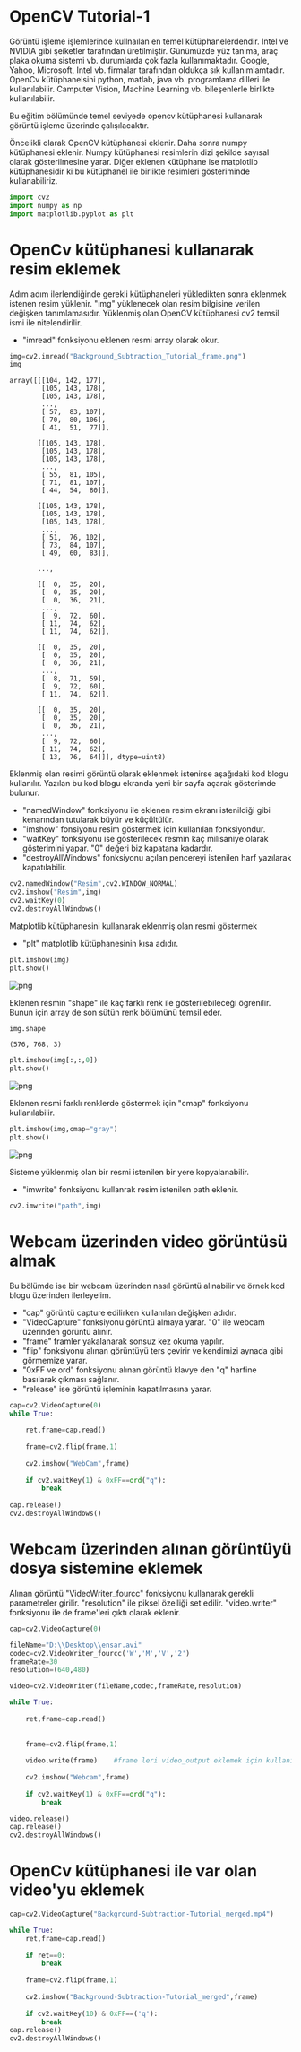 # OpenCV Tutorial-1

Görüntü işleme işlemlerinde kullnaılan en temel kütüphanelerdendir. Intel ve NVIDIA gibi şeiketler tarafından üretilmiştir.
Günümüzde yüz tanıma, araç plaka okuma sistemi vb. durumlarda çok fazla kullanımaktadır.
Google, Yahoo, Microsoft, Intel vb. firmalar tarafından oldukça sık kullanımlamtadır.
OpenCv kütüphanelsini python, matlab, java vb. programlama dilleri ile kullanılabilir.
Camputer Vision, Machine Learning vb. bileşenlerle birlikte kullanılabilir.

Bu eğitim bölümünde temel seviyede opencv kütüphanesi kullanarak görüntü işleme üzerinde çalışılacaktır.

Öncelikli olarak OpenCV kütüphanesi eklenir.
Daha sonra numpy kütüphanesi eklenir. Numpy kütüphanesi resimlerin dizi şekilde sayısal olarak gösterilmesine yarar.
Diğer eklenen kütüphane ise matplotlib kütüphanesidir ki bu kütüphanel ile birlikte resimleri gösteriminde kullanabiliriz.


```python
import cv2
import numpy as np
import matplotlib.pyplot as plt
```

# OpenCv kütüphanesi kullanarak resim eklemek

Adım adım ilerlendiğinde gerekli kütüphaneleri yükledikten sonra eklenmek istenen resim yüklenir.
"img" yüklenecek olan resim bilgisine verilen değişken tanımlamasıdır.
Yüklenmiş olan OpenCV kütüphanesi cv2 temsil ismi ile nitelendirilir.

   * "imread" fonksiyonu eklenen resmi array olarak  okur.


```python
img=cv2.imread("Background_Subtraction_Tutorial_frame.png")
img
```




    array([[[104, 142, 177],
            [105, 143, 178],
            [105, 143, 178],
            ...,
            [ 57,  83, 107],
            [ 70,  80, 106],
            [ 41,  51,  77]],
    
           [[105, 143, 178],
            [105, 143, 178],
            [105, 143, 178],
            ...,
            [ 55,  81, 105],
            [ 71,  81, 107],
            [ 44,  54,  80]],
    
           [[105, 143, 178],
            [105, 143, 178],
            [105, 143, 178],
            ...,
            [ 51,  76, 102],
            [ 73,  84, 107],
            [ 49,  60,  83]],
    
           ...,
    
           [[  0,  35,  20],
            [  0,  35,  20],
            [  0,  36,  21],
            ...,
            [  9,  72,  60],
            [ 11,  74,  62],
            [ 11,  74,  62]],
    
           [[  0,  35,  20],
            [  0,  35,  20],
            [  0,  36,  21],
            ...,
            [  8,  71,  59],
            [  9,  72,  60],
            [ 11,  74,  62]],
    
           [[  0,  35,  20],
            [  0,  35,  20],
            [  0,  36,  21],
            ...,
            [  9,  72,  60],
            [ 11,  74,  62],
            [ 13,  76,  64]]], dtype=uint8)



Eklenmiş olan resimi görüntü olarak eklenmek istenirse aşağıdaki kod blogu kullanılır. 
Yazılan bu kod blogu ekranda yeni bir sayfa açarak gösterimde bulunur.

   * "namedWindow" fonksiyonu ile eklenen resim ekranı istenildiği gibi kenarından tutularak büyür ve küçültülür.
   * "imshow" fonsiyonu resim göstermek için kullanılan fonksiyondur.
   * "waitKey" fonksiyonu ise gösterilecek resmin kaç milisaniye olarak gösterimini yapar. "0" değeri biz kapatana kadardır.
   * "destroyAllWindows" fonksiyonu açılan pencereyi istenilen harf yazılarak kapatılabilir.


```python
cv2.namedWindow("Resim",cv2.WINDOW_NORMAL)
cv2.imshow("Resim",img)
cv2.waitKey(0)
cv2.destroyAllWindows()
```

Matplotlib kütüphanesini kullanarak eklenmiş olan resmi göstermek

   * "plt" matplotlib kütüphanesinin kısa adıdır.


```python
plt.imshow(img)
plt.show()
```


![png](output_10_0.png)


Eklenen resmin "shape" ile kaç farklı renk ile gösterilebileceği ögrenilir. 
Bunun için array de son sütün renk bölümünü temsil eder. 


```python
img.shape
```




    (576, 768, 3)




```python
plt.imshow(img[:,:,0])
plt.show()
```


![png](output_13_0.png)


Eklenen resmi farklı renklerde göstermek için "cmap" fonksiyonu kullanılabilir.


```python
plt.imshow(img,cmap="gray")
plt.show()
```


![png](output_15_0.png)


Sisteme yüklenmiş olan bir resmi istenilen bir yere kopyalanabilir.

  * "imwrite" fonksiyonu kullanrak resim istenilen path eklenir.


```python
cv2.imwrite("path",img)
```

# Webcam üzerinden video görüntüsü almak

Bu bölümde ise bir webcam üzerinden nasıl görüntü alınabilir ve örnek kod blogu üzerinden ilerleyelim.

  * "cap" görüntü capture edilirken kullanılan değişken adıdır.
  * "VideoCapture" fonksiyonu görüntü almaya yarar. "0" ile webcam üzerinden görüntü alınır.
  * "frame" framler yakalanarak sonsuz kez okuma yapılır.
  * "flip" fonksiyonu alınan görüntüyü ters çevirir ve kendimizi aynada gibi görmemize yarar.
  * "0xFF ve ord" fonksiyonu alınan görüntü klavye den "q" harfine basılarak çıkması sağlanır.
  * "release" ise görüntü işleminin kapatılmasına yarar.


```python
cap=cv2.VideoCapture(0)  
while True:
    
    ret,frame=cap.read()   
    
    frame=cv2.flip(frame,1)  
    
    cv2.imshow("WebCam",frame)
    
    if cv2.waitKey(1) & 0xFF==ord("q"):    
        break
    
cap.release()  
cv2.destroyAllWindows()
```

# Webcam üzerinden alınan görüntüyü dosya sistemine eklemek

Alınan görüntü "VideoWriter_fourcc" fonksiyonu kullanarak gerekli parametreler girilir.
"resolution" ile piksel özelliği set edilir.
"video.writer" fonksiyonu ile de frame'leri çıktı olarak eklenir.


```python
cap=cv2.VideoCapture(0)  

fileName="D:\\Desktop\\ensar.avi"
codec=cv2.VideoWriter_fourcc('W','M','V','2')
frameRate=30
resolution=(640,480)

video=cv2.VideoWriter(fileName,codec,frameRate,resolution)

while True:
    
    ret,frame=cap.read()   
    
    
    frame=cv2.flip(frame,1)
    
    video.write(frame)    #frame leri video_output eklemek için kullanılır.
    
    cv2.imshow("Webcam",frame)
    
    if cv2.waitKey(1) & 0xFF==ord("q"):   
        break

video.release()
cap.release() 
cv2.destroyAllWindows()
```

# OpenCv kütüphanesi ile var olan video'yu eklemek


```python
cap=cv2.VideoCapture("Background-Subtraction-Tutorial_merged.mp4")

while True:
    ret,frame=cap.read()
    
    if ret==0:
        break
        
    frame=cv2.flip(frame,1)
    
    cv2.imshow("Background-Subtraction-Tutorial_merged",frame)
    
    if cv2.waitKey(10) & 0xFF==('q'):
        break
cap.release()
cv2.destroyAllWindows()
```


```python

```
